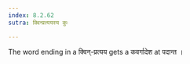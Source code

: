 ```yaml
---
index: 8.2.62
sutra: क्विन्प्रत्ययस्य कुः

---
```

The word ending in a क्विन्-प्रत्यय gets a कवर्गादेश at पदान्त । 